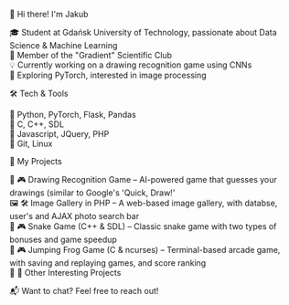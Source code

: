 👋 Hi there! I'm Jakub

🎓 Student at Gdańsk University of Technology, passionate about Data Science & Machine Learning  
🧠 Member of the "Gradient" Scientific Club  
💡 Currently working on a drawing recognition game using CNNs  
🚀 Exploring PyTorch, interested in image processing  


🛠 Tech & Tools

🔹 Python, PyTorch, Flask, Pandas  
🔹 C, C++, SDL  
🔹 Javascript, JQuery, PHP  
🔹 Git, Linux  

📌 My Projects

🎨 🎮 Drawing Recognition Game – AI-powered game that guesses your drawings (similar to Google's 'Quick, Draw!'    
🖼️ 🛠️ Image Gallery in PHP – A web-based image gallery, with databse, user's and AJAX photo search bar    
🐍 🎮 Snake Game (C++ & SDL) – Classic snake game with two types of bonuses and game speedup    
🐸 🎮 Jumping Frog Game (C & ncurses) – Terminal-based arcade game, with saving and replaying games, and score ranking    
🚀 🤖 Other Interesting Projects  

📬 Want to chat? Feel free to reach out!
